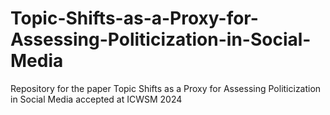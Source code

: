 # Topic-Shifts-as-a-Proxy-for-Assessing-Politicization-in-Social-Media
Repository for the paper Topic Shifts as a Proxy for Assessing Politicization in Social Media accepted at ICWSM 2024
